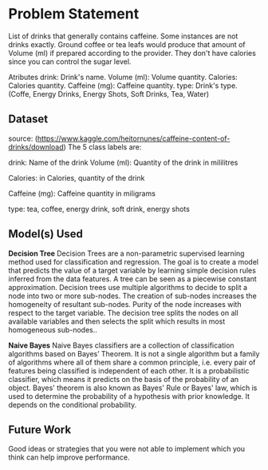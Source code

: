 # Problem Statement 
List of drinks that generally contains caffeine. Some instances are not drinks exactly. Ground coffee or tea leafs would produce that amount of Volume (ml) if prepared according to the provider. They don't have calories since you can control the sugar level.



Atributes
drink: Drink's name.
Volume (ml): Volume quantity.
Calories: Calories quantity.
Caffeine (mg): Caffeine quantity.
type: Drink's type. (Coffe, Energy Drinks, Energy Shots, Soft Drinks, Tea, Water)



## Dataset
source: (https://www.kaggle.com/heitornunes/caffeine-content-of-drinks/download)
The 5 class labels are:

drink: Name of the drink
Volume (ml): Quantity of the drink in mililitres

Calories: in Calories, quantity of the drink

Caffeine (mg): Caffeine quantity in miligrams

type: tea, coffee, energy drink, soft drink, energy shots


## Model(s) Used

**Decision Tree** 
Decision Trees are a non-parametric supervised learning method used for classification and regression. The goal is to create a model that predicts the value of a target variable by learning simple decision rules inferred from the data features. A tree can be seen as a piecewise constant approximation. Decision trees use multiple algorithms to decide to split a node into two or more sub-nodes. The creation of sub-nodes increases the homogeneity of resultant sub-nodes. Purity of the node increases with respect to the target variable. The decision tree splits the nodes on all available variables and then selects the split which results in most homogeneous sub-nodes.. 
<br>

**Naive Bayes** 
Naive Bayes classifiers are a collection of classification algorithms based on Bayes’ Theorem. It is not a single algorithm but a family of algorithms where all of them share a common principle, i.e. every pair of features being classified is independent of each other. It is a probabilistic classifier, which means it predicts on the basis of the probability of an object. Bayes' theorem is also known as Bayes' Rule or Bayes' law, which is used to determine the probability of a hypothesis with prior knowledge. It depends on the conditional probability.



## Future Work
Good ideas or strategies that you were not able to implement which you think can help  improve performance.
